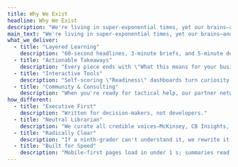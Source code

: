 ```yaml
---
title: Why We Exist
headline: Why We Exist
description: "We're living in super‑exponential times, yet our brains—and calendars—aren't wired for that velocity."
main_text: "We're living in super‑exponential times, yet our brains—and calendars—aren't wired for that velocity. FutureFaster.ai exists to bridge that gap for real‑estate owners, entrepreneurs, and small‑business executives who need to make smart bets on AI, Web3, AR/VR, robotics, and other disruptive forces without a PhD in computer science or 20 spare hours a week."
what_we_deliver:
  - title: "Layered Learning"
    description: "60‑second headlines, 3‑minute briefs, and 5‑minute deep dives so you choose the depth you need."
  - title: "Actionable Takeaways"
    description: "Every piece ends with \"What this means for your business\" in plain English."
  - title: "Interactive Tools"
    description: "Self‑scoring \"Readiness\" dashboards turn curiosity into next‑step checklists."
  - title: "Community & Consulting"
    description: "When you're ready for tactical help, our partner network stands by."
how_different:
  - title: "Executive First"
    description: "Written for decision‑makers, not developers."
  - title: "Neutral Librarian"
    description: "We curate all credible voices—McKinsey, CB Insights, podcasts, whitepapers—so you don't have to."
  - title: "Radically Clear"
    description: "If a ninth‑grader can't understand it, we rewrite it."
  - title: "Built for Speed"
    description: "Mobile‑first pages load in under 1 s; summaries read in under 3 min."
---
```

